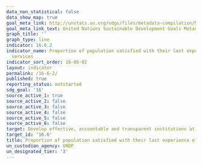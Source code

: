 ```yaml
---
data_non_statistical: false
data_show_map: true
goal_meta_link: http://unstats.un.org/sdgs/files/metadata-compilation/Metadata-Goal-16.pdf
goal_meta_link_text: United Nations Sustainable Development Goals Metadata (pdf 1361kB)
graph_title: ''
graph_type: line
indicator: 16.6.2
indicator_name: Proportion of population satisfied with their last experience of public
  services
indicator_sort_order: 16-06-02
layout: indicator
permalink: /16-6-2/
published: true
reporting_status: notstarted
sdg_goal: '16'
source_active_1: true
source_active_2: false
source_active_3: false
source_active_4: false
source_active_5: false
source_active_6: false
target: Develop effective, accountable and transparent institutions at all levels
target_id: '16.6'
title: Proportion of population satisfied with their last experience of public services
un_custodian_agency: UNDP
un_designated_tier: '3'
---
```


